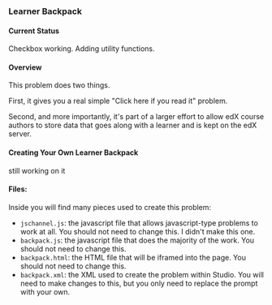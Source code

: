 ### Learner Backpack

#### Current Status

Checkbox working. Adding utility functions.

#### Overview

This problem does two things.

First, it gives you a real simple "Click here if you read it" problem.

Second, and more importantly, it's part of a larger effort to allow edX course authors to store data that goes along with a learner and is kept on the edX server.

#### Creating Your Own Learner Backpack

still working on it

#### Files:

Inside you will find many pieces used to create this problem:

- `jschannel.js`: the javascript file that allows javascript-type problems to work at all. You should not need to change this. I didn't make this one.
- `backpack.js`: the javascript file that does the majority of the work. You should not need to change this.
- `backpack.html`: the HTML file that will be iframed into the page. You should not need to change this.
- `backpack.xml`: the XML used to create the problem within Studio. You will need to make changes to this, but you only need to replace the prompt with your own.
